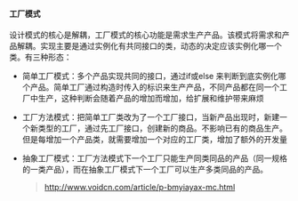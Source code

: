 #### 工厂模式

设计模式的核心是解耦，工厂模式的核心功能是需求生产产品。该模式将需求和产品解耦。实现主要是通过实例化有共同接口的类，动态的决定应该实例化哪一个类。有三种形态：

- 简单工厂模式：多个产品实现共同的接口，通过if或else 来判断到底实例化哪个产品。简单工厂通过构造时传入的标识来生产产品，不同产品都在同一个工厂中生产，这种判断会随着产品的增加而增加，给扩展和维护带来麻烦

- 工厂方法模式：把简单工厂类改为了一个工厂接口，当新产品出现时，新建一个新类型的工厂，通过先工厂接口，创建新的商品。不影响已有的商品生产。但是每增加一个产品类，就需要增加一个对应的工厂类，增加了额外的开发量

- 抽象工厂模式：工厂方法模式下一个工厂只能生产同类同品的产品（同一规格的一类产品），而在抽象工厂模式下一个工厂可以生产多类同品的产品。

  > http://www.voidcn.com/article/p-bmyiayax-mc.html

